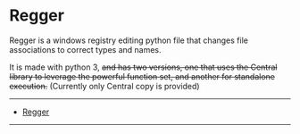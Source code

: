 # Regger

Regger is a windows registry editing python file that
changes file associations to correct types and names.

It is made with python 3, ~~and has two versions,
one that uses the Central library to leverage
the powerful function set, and another for standalone execution.~~ (Currently only Central copy is provided)

---

- [Regger](#Regger)

---
